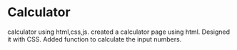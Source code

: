 # Calculator
 calculator using html,css,js.
created a calculator page using html.
Designed it with CSS.
Added function to calculate the input numbers.
